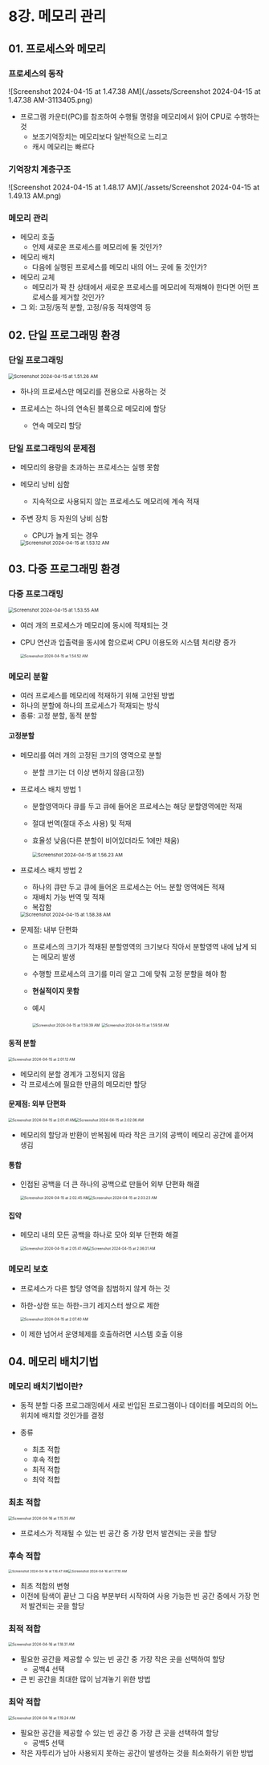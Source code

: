 # 8강. 메모리 관리

## 01. 프로세스와 메모리

### 프로세스의 동작

![Screenshot 2024-04-15 at 1.47.38 AM](./assets/Screenshot 2024-04-15 at 1.47.38 AM-3113405.png)

- 프로그램 카운터(PC)를 참조하여 수행될 명령을 메모리에서 읽어 CPU로 수행하는 것
  - 보조기억장치는 메모리보다 일반적으로 느리고
  - 캐시 메모리는 빠르다



### 기억장치 계층구조

![Screenshot 2024-04-15 at 1.48.17 AM](./assets/Screenshot 2024-04-15 at 1.49.13 AM.png)



### 메모리 관리

- 메모리 호출
  - 언제 새로운 프로세스를 메모리에 둘 것인가?
- 메모리 배치
  - 다음에 실행된 프로세스를 메모리 내의 어느 곳에 둘 것인가?
- 메모리 교체
  - 메모리가 꽉 찬 상태에서 새로운 프로세스를 메모리에 적재해야 한다면 어떤 프로세스를 제거할 것인가?
- 그 외: 고정/동적 분할, 고정/유동 적재영역 등



## 02. 단일 프로그래밍 환경

### 단일 프로그래밍

<img src="./assets/Screenshot 2024-04-15 at 1.51.26 AM.png" alt="Screenshot 2024-04-15 at 1.51.26 AM" style="zoom:67%;" />

- 하나의 프로세스만 메모리를 전용으로 사용하는 것

- 프로세스는 하나의 연속된 블록으로 메모리에 할당
  - 연속 메모리 할당



### 단일 프로그래밍의 문제점

- 메모리의 용량을 초과하는 프로세스는 실행 못함

- 메모리 낭비 심함

  - 지속적으로 사용되지 않는 프로세스도 메모리에 계속 적재

- 주변 장치 등 자원의 낭비 심함

  - CPU가 놀게 되는 경우

  <img src="./assets/Screenshot 2024-04-15 at 1.53.12 AM.png" alt="Screenshot 2024-04-15 at 1.53.12 AM" style="zoom:67%;" />



## 03. 다중 프로그래밍 환경

### 다중 프로그래밍

<img src="./assets/Screenshot 2024-04-15 at 1.53.55 AM.png" alt="Screenshot 2024-04-15 at 1.53.55 AM" style="zoom:67%;" />

- 여러 개의 프로세스가 메모리에 동시에 적재되는 것

- CPU 연산과 입출력을 동시에 함으로써 CPU 이용도와 시스템 처리량 증가

  <img src="./assets/Screenshot 2024-04-15 at 1.54.52 AM.png" alt="Screenshot 2024-04-15 at 1.54.52 AM" style="zoom:50%;" />



### 메모리 분할

- 여러 프로세스를 메모리에 적재하기 위해 고안된 방법
- 하나의 분할에 하나의 프로세스가 적재되는 방식
- 종류: 고정 분할, 동적 분할



#### 고정분할

- 메모리를 여러 개의 고정된 크기의 영역으로 분할

  - 분할 크기는 더 이상 변하지 않음(고정)

- 프로세스 배치 방법 1

  - 분할영역마다 큐를 두고 큐에 들어온 프로세스는 해당 분할영역에만 적재

  - 절대 번역(절대 주소 사용) 및 적재

  - 효율성 낮음(다른 분할이 비어있더라도 1에만 채움)

    <img src="./assets/Screenshot 2024-04-15 at 1.56.23 AM.png" alt="Screenshot 2024-04-15 at 1.56.23 AM" style="zoom:67%;" />

- 프로세스 배치 방법 2

  - 하나의 큐만 두고 큐에 들어온 프로세스는 어느 분할 영역에든 적재
  - 재배치 가능 번역 및 적재
  - 복잡함

  <img src="./assets/Screenshot 2024-04-15 at 1.58.38 AM.png" alt="Screenshot 2024-04-15 at 1.58.38 AM" style="zoom:67%;" />

- 문제점: 내부 단편화

  - 프로세스의 크기가 적재된 분할영역의 크기보다 작아서 분할영역 내에 남게 되는 메모리 발생

  - 수행할 프로세스의 크기를 미리 알고 그에 맞춰 고정 분할을 해야 함

  - **현실적이지 못함**

  - 예시

    <img src="./assets/Screenshot 2024-04-15 at 1.59.39 AM.png" alt="Screenshot 2024-04-15 at 1.59.39 AM" style="zoom:50%;" /> <img src="./assets/Screenshot 2024-04-15 at 1.59.58 AM.png" alt="Screenshot 2024-04-15 at 1.59.58 AM" style="zoom:50%;" />



#### 동적 분할

<img src="./assets/Screenshot 2024-04-15 at 2.01.12 AM.png" alt="Screenshot 2024-04-15 at 2.01.12 AM" style="zoom:50%;" />

- 메모리의 분할 경계가 고정되지 않음
- 각 프로세스에 필요한 만큼의 메모리만 할당



#### 문제점: 외부 단편화

<img src="./assets/Screenshot 2024-04-15 at 2.01.41 AM.png" alt="Screenshot 2024-04-15 at 2.01.41 AM" style="zoom:50%;" /><img src="./assets/Screenshot 2024-04-15 at 2.02.06 AM.png" alt="Screenshot 2024-04-15 at 2.02.06 AM" style="zoom:50%;" />

- 메모리의 할당과 반환이 반복됨에 따라 작은 크기의 공백이 메모리 공간에 흩어져 생김



#### 통합

- 인접된 공백을 더 큰 하나의 공백으로 만들어 외부 단편화 해결

  <img src="./assets/Screenshot 2024-04-15 at 2.03.11 AM.png" alt="Screenshot 2024-04-15 at 2.02.45 AM" style="zoom:50%;" /><img src="./assets/Screenshot 2024-04-15 at 2.03.23 AM.png" alt="Screenshot 2024-04-15 at 2.03.23 AM" style="zoom:50%;" />



#### 집약

- 메모리 내의 모든 공백을 하나로 모아 외부 단편화 해결

  <img src="./assets/Screenshot 2024-04-15 at 2.05.41 AM.png" alt="Screenshot 2024-04-15 at 2.05.41 AM" style="zoom:50%;" /><img src="./assets/Screenshot 2024-04-15 at 2.06.01 AM.png" alt="Screenshot 2024-04-15 at 2.06.01 AM" style="zoom:50%;" />



### 메모리 보호

- 프로세스가 다른 할당 영역을 침범하지 않게 하는 것

- 하한-상한 또는 하한-크기 레지스터 쌍으로 제한

  <img src="./assets/Screenshot 2024-04-15 at 2.07.40 AM.png" alt="Screenshot 2024-04-15 at 2.07.40 AM" style="zoom:50%;" />

- 이 제한 넘어서 운영체제를 호출하려면 시스템 호출 이용



## 04. 메모리 배치기법

### 메모리 배치기법이란?

- 동적 분할 다중 프로그래밍에서 새로 반입된 프로그램이나 데이터를 메모리의 어느 위치에 배치할 것인가를 결정

- 종류
  - 최초 적합
  - 후속 적합
  - 최적 적합
  - 최악 적합



### 최초 적합

<img src="./assets/Screenshot 2024-04-16 at 1.15.35 AM.png" alt="Screenshot 2024-04-16 at 1.15.35 AM" style="zoom: 50%;" />

- 프로세스가 적재될 수 있는 빈 공간 중 가장 먼저 발견되는 곳을 할당



### 후속 적합

<img src="./assets/Screenshot 2024-04-16 at 1.16.47 AM.png" alt="Screenshot 2024-04-16 at 1.16.47 AM" style="zoom: 45%;" /><img src="./assets/Screenshot 2024-04-16 at 1.17.10 AM.png" alt="Screenshot 2024-04-16 at 1.17.10 AM" style="zoom:45%;" />

- 최초 적합의 변형
- 이전에 탐색이 끝난 그 다음 부분부터 시작하여 사용 가능한 빈 공간 중에서 가장 먼저 발견되는 곳을 할당



### 최적 적합

<img src="./assets/Screenshot 2024-04-16 at 1.18.31 AM.png" alt="Screenshot 2024-04-16 at 1.18.31 AM" style="zoom:50%;" />

- 필요한 공간을 제공할 수 있는 빈 공간 중 가장 작은 곳을 선택하여 할당
  - 공백4 선택
- 큰 빈 공간을 최대한 많이 남겨놓기 위한 방법



### 최악 적합

<img src="./assets/Screenshot 2024-04-16 at 1.19.24 AM.png" alt="Screenshot 2024-04-16 at 1.19.24 AM" style="zoom:50%;" />

- 필요한 공간을 제공할 수 있는 빈 공간 중 가장 큰 곳을 선택하여 할당
  - 공백5 선택
- 작은 자투리가 남아 사용되지 못하는 공간이 발생하는 것을 최소화하기 위한 방법